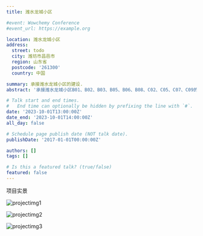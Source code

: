 ```yaml
---
title: 潍水龙城小区

#event: Wowchemy Conference
#event_url: https://example.org

location: 潍水龙城小区
address:
  street: todo
  city: 潍坊市昌邑市
  region: 山东省
  postcode: '261300'
  country: 中国

summary: 承接潍水龙城小区的建设.
abstract: '承接潍水龙城小区B01、B02、B03、B05、B06、B08、C02、C05、C07、C09的建设.'

# Talk start and end times.
#   End time can optionally be hidden by prefixing the line with `#`.
date: '2023-10-01T13:00:00Z'
date_end: '2023-10-01T14:00:00Z'
all_day: false

# Schedule page publish date (NOT talk date).
publishDate: '2017-01-01T00:00:00Z'

authors: []
tags: []

# Is this a featured talk? (true/false)
featured: false
---
```


项目实景

![projectimg1](weishui1.jpg)

![projectimg2](weishui2.jpg)

![projectimg3](weishui3.jpg)
